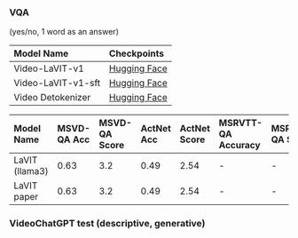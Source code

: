 
### VQA 

(yes/no, 1 word as an answer) 

|Model Name|Checkpoints|
|:---------|:--------|
|Video-LaVIT-v1|[Hugging Face](https://huggingface.co/rain1011/Video-LaVIT-v1/tree/main)
|Video-LaVIT-v1-sft|[Hugging Face](https://huggingface.co/rain1011/Video-LaVIT-v1/tree/main/language_model_sft)
|Video Detokenizer|[Hugging Face](https://huggingface.co/rain1011/Video-LaVIT-v1/blob/main/video_3d_unet.bin)


|Model Name|MSVD-QA Acc|MSVD-QA Score|ActNet Acc|ActNet Score|MSRVTT-QA Accuracy| MSRVTT-QA Score|
|:---------|:--------|:---------|:--------|:---------|:--------|:--------|
|LaVIT (llama3)| 0.63 | 3.2 | 0.49 |2.54| - | - 
|LaVIT paper| 0.63 | 3.2 | 0.49 |2.54| - | - 


### VideoChatGPT test (descriptive, generative) 

